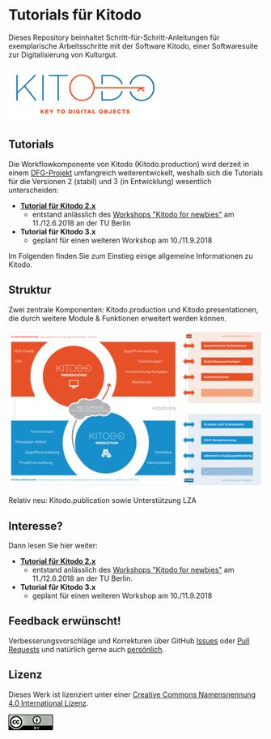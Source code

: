 # Tutorials für Kitodo
Dieses Repository beinhaltet Schritt-für-Schritt-Anleitungen für exemplarische Arbeitsschritte mit der Software Kitodo, einer Softwaresuite zur Digitalisierung von Kulturgut.

[![Kitodo Logo](images/kitodo_300x110.png)](https://www.kitodo.org)

## Tutorials

Die Workflowkomponente von Kitodo (Kitodo.production) wird derzeit in einem [DFG-Projekt](https://www.kitodo.org/software/entwicklung/dfg-projekt/) umfangreich weiterentwickelt, weshalb sich die Tutorials für die Versionen 2 (stabil) und 3 (in Entwicklung) wesentlich unterscheiden:

* **[Tutorial für Kitodo 2.x](kitodo2/README.md)**
  * entstand anlässlich des [Workshops "Kitodo for newbies"](https://www.kitodo.org/news/2018/03/07/workshop-kitodo-for-newbies/) am 11./12.6.2018 an der TU Berlin
* **Tutorial für Kitodo 3.x**
  * geplant für einen weiteren Workshop am 10./11.9.2018

Im Folgenden finden Sie zum Einstieg einige allgemeine Informationen zu Kitodo.

## Struktur

Zwei zentrale Komponenten: Kitodo.production und Kitodo.presentationen, die durch weitere Module & Funktionen erweitert werden können.

![Kitodo Logo](images/kitodo_uebersicht.png)

Relativ neu: Kitodo.publication sowie Unterstützung LZA

## Interesse?

Dann lesen Sie hier weiter:

- **[Tutorial für Kitodo 2.x](kitodo2/README.md)**
  - entstand anlässlich des [Workshops "Kitodo for newbies"](https://www.kitodo.org/news/2018/03/07/workshop-kitodo-for-newbies/) am 11./12.6.2018 an der TU Berlin.
- **Tutorial für Kitodo 3.x**
  - geplant für einen weiteren Workshop am 10./11.9.2018

## Feedback erwünscht!

Verbesserungsvorschläge und Korrekturen über GitHub [Issues](https://github.com/felixlohmeier/kitodo-tutorials/issues) oder [Pull Requests](https://github.com/felixlohmeier/kitodo-tutorials/pulls) und natürlich gerne auch [persönlich](https://felixlohmeier.de/).

## Lizenz

Dieses Werk ist lizenziert unter einer [Creative Commons Namensnennung 4.0 International Lizenz](https://creativecommons.org/licenses/by/4.0/).

[![Creative Commons Lizenzvertrag](images/cc_by_88x31.png)](https://creativecommons.org/licenses/by/4.0/)